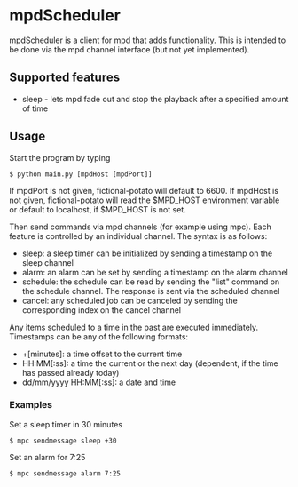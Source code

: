 # mpdScheduler

mpdScheduler is a client for mpd that adds functionality. This is intended to be done via the mpd channel interface (but not yet implemented).

## Supported features

* sleep - lets mpd fade out and stop the playback after a specified amount of time

## Usage

Start the program by typing

    $ python main.py [mpdHost [mpdPort]]

If mpdPort is not given, fictional-potato will default to 6600. If mpdHost is not given, fictional-potato will read the $MPD_HOST environment variable or default to localhost, if $MPD_HOST is not set.

Then send commands via mpd channels (for example using mpc). Each feature is controlled by an individual channel.
The syntax is as follows:

* sleep: a sleep timer can be initialized by sending a timestamp on the sleep channel
* alarm: an alarm can be set by sending a timestamp on the alarm channel
* schedule: the schedule can be read by sending the "list" command on the schedule channel. The response is sent via the scheduled channel
* cancel: any scheduled job can be canceled by sending the corresponding index on the cancel channel

Any items scheduled to a time in the past are executed immediately. Timestamps can be any of the following formats:

* +[minutes]: a time offset to the current time
* HH:MM[:ss]: a time the current or the next day (dependent, if the time has passed already today)
* dd/mm/yyyy HH:MM[:ss]: a date and time

### Examples

Set a sleep timer in 30 minutes
    
    $ mpc sendmessage sleep +30
  
Set an alarm for 7:25

    $ mpc sendmessage alarm 7:25

